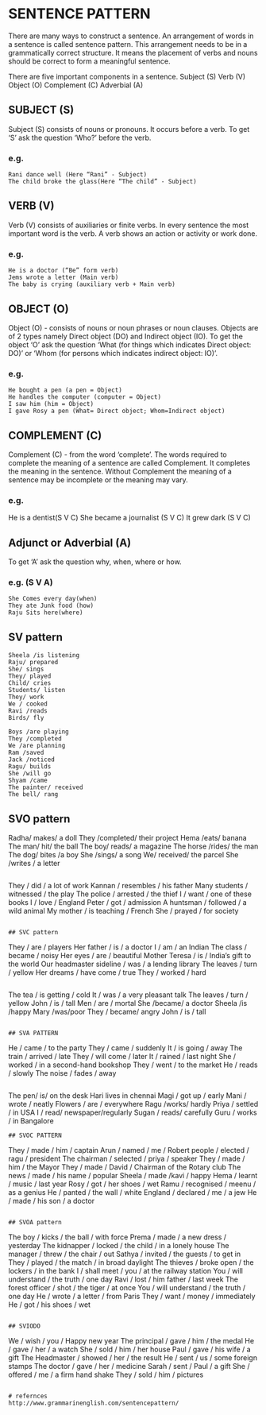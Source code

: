 # SENTENCE PATTERN 
There are many ways to construct a sentence. An arrangement of words in a sentence is called sentence pattern. 
This arrangement needs to be in a grammatically correct structure. It means the placement of verbs and nouns should be correct to form a meaningful sentence.

There are five important components in a sentence.
Subject (S)
Verb (V)
Object (O)
Complement (C)
Adverbial (A)

## SUBJECT (S)
Subject (S) consists of nouns or pronouns. It occurs before a verb. To get ‘S’ ask the question ‘Who?’ before the verb.

### e.g.
```
Rani dance well (Here “Rani” - Subject)
The child broke the glass(Here “The child” - Subject)
```
## VERB (V)
Verb (V) consists of auxiliaries or finite verbs. In every sentence the most important word is the verb. A verb shows an
action or activity or work done.
### e.g.
```
He is a doctor (“Be” form verb)
Jems wrote a letter (Main verb)
The baby is crying (auxiliary verb + Main verb)
```
## OBJECT (O)
Object (O) - consists of nouns or noun phrases or noun clauses. Objects are of 2 types namely Direct object (DO) and Indirect object (IO).
To get the object ‘O’ ask the question ‘What (for things which indicates Direct object: DO)’ or ‘Whom (for persons which indicates indirect object: IO)’.
### e.g.
```
He bought a pen (a pen = Object)
He handles the computer (computer = Object)
I saw him (him = Object)
I gave Rosy a pen (What= Direct object; Whom=Indirect object)
```
## COMPLEMENT (C)
Complement (C) - from the word ‘complete’. The words required to complete the meaning of a sentence are called Complement. It completes the meaning in the
sentence. Without Complement the meaning of a sentence may be incomplete or the meaning may vary.
### e.g.
He is a dentist(S V C)
She became a journalist (S V C)
It grew dark (S V C)

## Adjunct or Adverbial (A)
To get ‘A’ ask the question why, when, where or how.
### e.g. (S V A)
```
She Comes every day(when)
They ate Junk food (how)
Raju Sits here(where)
```

## SV pattern

```
Sheela /is listening
Raju/ prepared
She/ sings
They/ played
Child/ cries
Students/ listen
They/ work
We / cooked
Ravi /reads
Birds/ fly
```

```
Boys /are playing
They /completed
We /are planning
Ram /saved
Jack /noticed
Ragu/ builds
She /will go
Shyam /came
The painter/ received
The bell/ rang
```

## SVO pattern
Radha/ makes/ a doll
They /completed/ their project
Hema /eats/ banana
The man/ hit/ the ball
The boy/ reads/ a magazine
The horse /rides/ the man
The dog/ bites /a boy
She /sings/ a song
We/ received/ the parcel
She /writes / a letter
```
```
They / did / a lot of work
Kannan / resembles / his father
Many students / witnessed / the play
The police / arrested / the thief
I / want / one of these books
I / love / England
Peter / got / admission
A huntsman / followed / a wild animal
My mother / is teaching / French
She / prayed / for society
```

## SVC pattern
```
They / are / players
Her father / is / a doctor
I / am / an Indian
The class / became / noisy
Her eyes / are / beautiful
Mother Teresa / is / India’s gift to the world
Our headmaster sideline / was / a lending library
The leaves / turn / yellow
Her dreams / have come / true
They / worked / hard
```

```
The tea / is getting / cold
It / was / a very pleasant talk
The leaves / turn / yellow
John / is / tall
Men / are / mortal
She /became/ a doctor
Sheela /is /happy
Mary /was/poor
They / became/ angry
John / is / tall
```

## SVA PATTERN
```
He / came / to the party
They / came / suddenly
It / is going / away
The train / arrived / late
They / will come / later
It / rained / last night
She / worked / in a second-hand bookshop
They / went / to the market
He / reads / slowly
The noise / fades / away
```

```
The pen/ is/ on the desk
Hari lives in chennai
Magi / got up / early
Mani / wrote / neatly
Flowers / are / everywhere
Ragu /works/ hardly
Priya / settled / in USA
I / read/ newspaper/regularly
Sugan / reads/ carefully
Guru / works / in Bangalore
```
## SVOC PATTERN
```
They / made / him / captain
Arun / named / me / Robert
people / elected / ragu / president
The chairman / selected / priya / speaker
They / made / him / the Mayor
They / made / David / Chairman of the Rotary club
The news / made / his name / popular
Sheela / made /kavi / happy
Hema / learnt / music / last year
Rosy / got / her shoes / wet
Ramu / recognised / meenu / as a genius
He / panted / the wall / white
England / declared / me / a jew
He / made / his son / a doctor
```

## SVOA pattern
```
The boy / kicks / the ball / with force
Prema / made / a new dress / yesterday
The kidnapper / locked / the child / in a lonely house
The manager / threw / the chair / out
Sathya / invited / the guests / to get in
They / played / the match / in broad daylight
The thieves / broke open / the lockers / in the bank
I / shall meet / you / at the railway station
You / will understand / the truth / one day
Ravi / lost / him father / last week
The forest officer / shot / the tiger / at once
You / will understand / the truth / one day
He / wrote / a letter / from Paris
They / want / money / immediately
He / got / his shoes / wet
```

## SVIODO
```
We / wish / you / Happy new year
The principal / gave / him / the medal
He / gave / her / a watch
She / sold / him / her house
Paul / gave / his wife / a gift
The Headmaster / showed / her / the result
He / sent / us / some foreign stamps
The doctor / gave / her / medicine
Sarah / sent / Paul / a gift
She / offered / me / a firm hand shake
They / sold / him / pictures
```

# refernces
http://www.grammarinenglish.com/sentencepattern/
